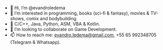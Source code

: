 - 👋 Hi, I’m @evandroledema
- 👀 I’m interested in programming, books (sci-fi & fantasy), movies & TV-shows, comix and bodybuilding.
- 🌱 C/C++, Java, Python, ASM, VBA & Kotlin.
- 💞️ I’m looking to collaborate on Game Development.
- 📫 How to reach me: evandro.ledema@gmail.com, +55 65 992348705 (Telegram & Whatsapp).

<!---
evandroledema/evandroledema is a ✨ special ✨ repository because its `README.md` (this file) appears on your GitHub profile.
You can click the Preview link to take a look at your changes.
--->
